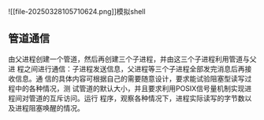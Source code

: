




![[file-20250328105710624.png]]模拟shell



## 管道通信
由父进程创建一个管道，然后再创建三个子进程，并由这三个子进程利用管道与父进
程之间进行通信：子进程发送信息，父进程等三个子进程全部发完消息后再接收信息。通
信的具体内容可根据自己的需要随意设计，要求能试验阻塞型读写过程中的各种情况，测
试管道的默认大小，并且要求利用POSIX信号量机制实现进程间对管道的互斥访问。运行
程序，观察各种情况下，进程实际读写的字节数以及进程阻塞唤醒的情况。